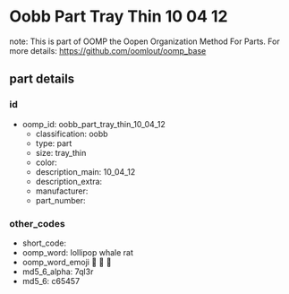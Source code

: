 # Oobb Part Tray Thin 10 04 12  

note: This is part of OOMP the Oopen Organization Method For Parts. For more details: https://github.com/oomlout/oomp_base

##  part details





### id
* oomp_id: oobb_part_tray_thin_10_04_12
  * classification: oobb
  * type: part
  * size: tray_thin
  * color: 
  * description_main: 10_04_12
  * description_extra: 
  * manufacturer: 
  * part_number: 

### other_codes
* short_code: 
* oomp_word: lollipop whale rat
* oomp_word_emoji :lollipop: :whale: :rat:
* md5_6_alpha: 7ql3r
* md5_6: c65457